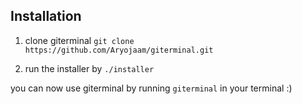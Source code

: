 ## Installation
1. clone giterminal
`git clone https://github.com/Aryojaam/giterminal.git`

2. run the installer by
`./installer`

you can now use giterminal by running `giterminal` in your terminal :)
